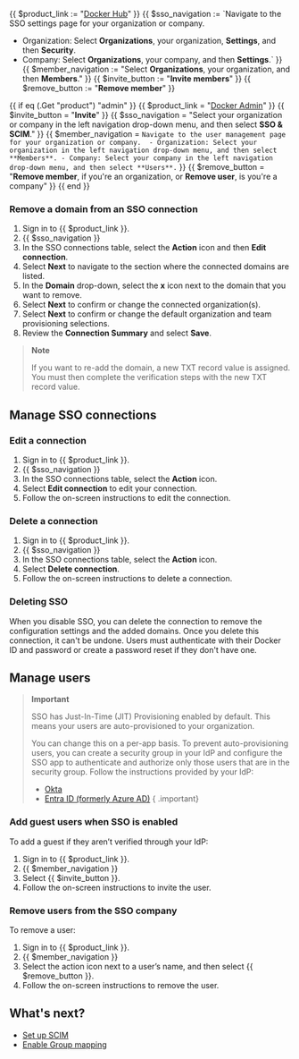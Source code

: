 {{ $product_link := "[Docker Hub](https://hub.docker.com)" }}
{{ $sso_navigation := `Navigate to the SSO settings page for your organization or company.
   - Organization: Select **Organizations**, your organization, **Settings**, and then **Security**.
   - Company: Select **Organizations**, your company, and then **Settings**.` }}
{{ $member_navigation := "Select **Organizations**, your organization, and then **Members**." }}
{{ $invite_button := "**Invite members**" }}
{{ $remove_button := "**Remove member**" }}

{{ if eq (.Get "product") "admin" }}
  {{ $product_link = "[Docker Admin](https://admin.docker.com)" }}
  {{ $invite_button = "**Invite**" }}
  {{ $sso_navigation = "Select your organization or company in the left navigation drop-down menu, and then select **SSO & SCIM**." }}
  {{ $member_navigation = `Navigate to the user management page for your organization or company. 
    - Organization: Select your organization in the left navigation drop-down menu, and then select **Members**.
    - Company: Select your company in the left navigation drop-down menu, and then select **Users**.` }}
  {{ $remove_button = "**Remove member**, if you're an organization, or **Remove user**, is you're a company" }}
{{ end }}

### Remove a domain from an SSO connection

1. Sign in to {{ $product_link }}.
2. {{ $sso_navigation }}
3. In the SSO connections table, select the **Action** icon and then **Edit connection**.
4. Select **Next** to navigate to the section where the connected domains are listed.
5. In the **Domain** drop-down, select the **x** icon next to the domain that you want to remove.
6. Select **Next** to confirm or change the connected organization(s).
7. Select **Next** to confirm or change the default organization and team provisioning selections.
8. Review the **Connection Summary** and select **Save**.

> **Note**
>
> If you want to re-add the domain, a new TXT record value is assigned. You must then complete the verification steps with the new TXT record value.

## Manage SSO connections

### Edit a connection

1. Sign in to {{ $product_link }}.
2. {{ $sso_navigation }}
3. In the SSO connections table, select the **Action** icon.
4. Select **Edit connection** to edit your connection.
5. Follow the on-screen instructions to edit the connection.

### Delete a connection

1. Sign in to {{ $product_link }}.
2. {{ $sso_navigation }}
3. In the SSO connections table, select the **Action** icon.
4. Select **Delete connection**.
5. Follow the on-screen instructions to delete a connection.

### Deleting SSO

When you disable SSO, you can delete the connection to remove the configuration settings and the added domains. Once you delete this connection, it can't be undone. Users must authenticate with their Docker ID and password or create a password reset if they don't have one.

## Manage users

> **Important**
>
> SSO has Just-In-Time (JIT) Provisioning enabled by default. This means your users are auto-provisioned to your organization.
>
> You can change this on a per-app basis. To prevent auto-provisioning users, you can create a security group in your IdP and configure the SSO app to authenticate and authorize only those users that are in the security group. Follow the instructions provided by your IdP:
>
> - [Okta](https://help.okta.com/en-us/Content/Topics/Security/policies/configure-app-signon-policies.htm)
> - [Entra ID (formerly Azure AD)](https://learn.microsoft.com/en-us/azure/active-directory/develop/howto-restrict-your-app-to-a-set-of-users)
{ .important}

### Add guest users when SSO is enabled

To add a guest if they aren’t verified through your IdP:

1. Sign in to {{ $product_link }}.
2. {{ $member_navigation }}
3. Select {{ $invite_button }}.
4. Follow the on-screen instructions to invite the user.

### Remove users from the SSO company

To remove a user:

1. Sign in to {{ $product_link }}.
2. {{ $member_navigation }}
3. Select the action icon next to a user’s name, and then select {{ $remove_button }}.
4. Follow the on-screen instructions to remove the user.

## What's next?

- [Set up SCIM](/security/for-admins/scim.md)
- [Enable Group mapping](/security/for-admins/group-mapping.md)
